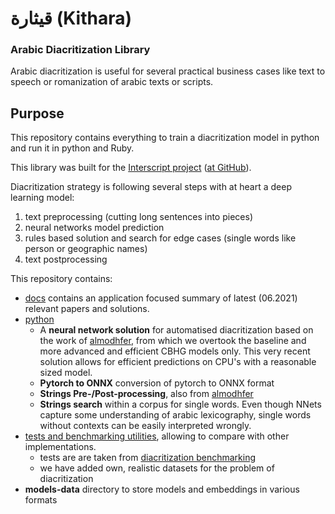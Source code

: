 # قيثارة (Kithara) 
### Arabic Diacritization Library
Arabic diacritization is useful for several practical business cases like text to speech or romanization of arabic texts or scripts.

## Purpose

This repository contains everything to train a diacritization model in python and run it in python and Ruby.

This library was built for the [Interscript project](https://www.interscript.com) ([at GitHub](https://github.com/secryst/secryst)).

Diacritization strategy is following several steps with at heart a deep learning model:
	
1. text preprocessing (cutting long sentences into pieces)
2. neural networks model prediction
3. rules based solution and search for edge cases (single words like person or geographic names)
4. text postprocessing
 
This repository contains: 

- [docs](https://github.com/interscript/arabic-diacritization/tree/master/docs) contains an application focused summary of latest (06.2021) relevant papers and solutions.
- [python](https://github.com/interscript/arabic-diacritization/tree/master/python)  
	- A **neural network solution** for automatised diacritization based on the work of [almodhfer](https://github.com/almodhfer/Arabic_Diacritization), from which we overtook the baseline and more advanced and efficient CBHG models only. 
This very recent solution allows for efficient predictions on CPU's with a reasonable sized model.
	* **Pytorch to ONNX** conversion of pytorch to ONNX format
	* **Strings Pre-/Post-processing**, also from [almodhfer](https://github.com/almodhfer/Arabic_Diacritization)
	* **Strings search** within a corpus for single words. Even though NNets capture some understanding of arabic lexicography, single words without contexts can be easily interpreted wrongly. 
- [tests and benchmarking utilities](https://github.com/interscript/arabic-diacritization/tree/master/tests-benchmarks), allowing to compare with other implementations. 
	* tests are are taken from [diacritization benchmarking](https://github.com/AliOsm/arabic-text-diacritization)
	* we have added own, realistic datasets for the problem of diacritization
- **models-data** directory to store models and embeddings in various formats
